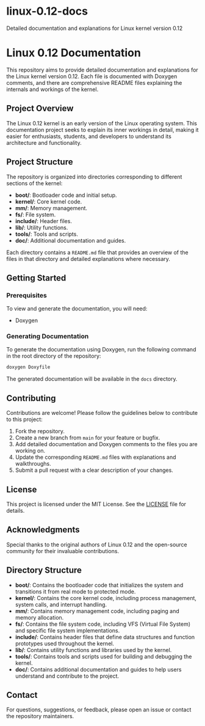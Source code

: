 # linux-0.12-docs
Detailed documentation and explanations for Linux kernel version 0.12

# Linux 0.12 Documentation
This repository aims to provide detailed documentation and explanations for the Linux kernel version 0.12. Each file is documented with Doxygen comments, and there are comprehensive README files explaining the internals and workings of the kernel.

## Project Overview

The Linux 0.12 kernel is an early version of the Linux operating system. This documentation project seeks to explain its inner workings in detail, making it easier for enthusiasts, students, and developers to understand its architecture and functionality.

## Project Structure

The repository is organized into directories corresponding to different sections of the kernel:

- **boot/**: Bootloader code and initial setup.
- **kernel/**: Core kernel code.
- **mm/**: Memory management.
- **fs/**: File system.
- **include/**: Header files.
- **lib/**: Utility functions.
- **tools/**: Tools and scripts.
- **doc/**: Additional documentation and guides.

Each directory contains a `README.md` file that provides an overview of the files in that directory and detailed explanations where necessary.

## Getting Started

### Prerequisites

To view and generate the documentation, you will need:
- Doxygen

### Generating Documentation

To generate the documentation using Doxygen, run the following command in the root directory of the repository:
```sh
doxygen Doxyfile
```

The generated documentation will be available in the `docs` directory.

## Contributing

Contributions are welcome! Please follow the guidelines below to contribute to this project:

1. Fork the repository.
2. Create a new branch from `main` for your feature or bugfix.
3. Add detailed documentation and Doxygen comments to the files you are working on.
4. Update the corresponding `README.md` files with explanations and walkthroughs.
5. Submit a pull request with a clear description of your changes.

## License

This project is licensed under the MIT License. See the [LICENSE](LICENSE) file for details.

## Acknowledgments

Special thanks to the original authors of Linux 0.12 and the open-source community for their invaluable contributions.

## Directory Structure

- **boot/**: Contains the bootloader code that initializes the system and transitions it from real mode to protected mode.
- **kernel/**: Contains the core kernel code, including process management, system calls, and interrupt handling.
- **mm/**: Contains memory management code, including paging and memory allocation.
- **fs/**: Contains the file system code, including VFS (Virtual File System) and specific file system implementations.
- **include/**: Contains header files that define data structures and function prototypes used throughout the kernel.
- **lib/**: Contains utility functions and libraries used by the kernel.
- **tools/**: Contains tools and scripts used for building and debugging the kernel.
- **doc/**: Contains additional documentation and guides to help users understand and contribute to the project.

## Contact

For questions, suggestions, or feedback, please open an issue or contact the repository maintainers.
